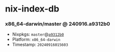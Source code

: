 # nix-index-db
### x86_64-darwin/master @ 240916.a9312b0
- Nixpkgs: `master`@[`a9312b0`](https://github.com/NixOS/nixpkgs/commit/a9312b0ca0c865ff91afc2dc17afcf52ac1404eb)
- Platform: `x86_64-darwin`
- Timestamp: `20240916015603`
